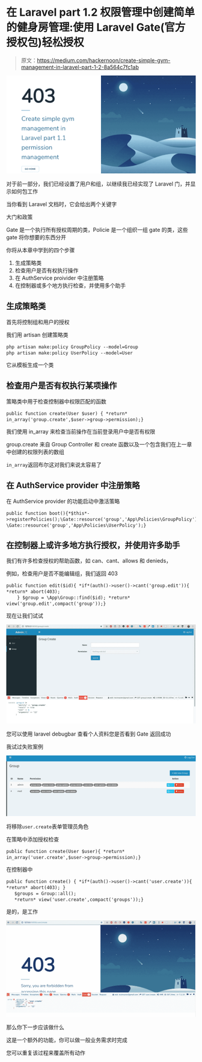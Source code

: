 # 在 Laravel part 1.2 权限管理中创建简单的健身房管理:使用 Laravel Gate(官方授权包)轻松授权

> 原文：<https://medium.com/hackernoon/create-simple-gym-management-in-laravel-part-1-2-8a564c7fc1ab>

![](img/a075d71e32500da343bc53dd42731843.png)

对于前一部分，我们已经设置了用户和组，以继续我已经实现了 Laravel 门，并显示如何包工作

当你看到 Laravel 文档时，它会给出两个关键字

大门和政策

Gate 是一个执行所有授权周期的类，Policie 是一个组织一组 gate 的类，这些 gate 将你想要的东西分开

你将从本章中学到的四个步骤

1.  生成策略类
2.  检查用户是否有权执行操作
3.  在 AuthService proivider 中注册策略
4.  在控制器或多个地方执行检查，并使用多个助手

## 生成策略类

首先将控制组和用户的授权

我们用 artisan 创建策略类

```
php artisan make:policy GroupPolicy --model=Group
php artisan make:policy UserPolicy --model=User
```

它从模板生成一个类

## 检查用户是否有权执行某项操作

策略类中用于检查控制器中权限匹配的函数

```
public function create(User $user) { *return* in_array('group.create',$user->group->permission);}
```

我们使用 in_array 来检查当前操作在当前登录用户中是否有权限

group.create 来自 Group Controller 和 create 函数以及一个包含我们在上一章中创建的权限列表的数组

`in_array`返回布尔这对我们来说太容易了

## 在 AuthService provider 中注册策略

在 AuthService provider 的功能启动中激活策略

```
public function boot(){*$this*->registerPolicies();\Gate::resource('group','App\Policies\GroupPolicy');
\Gate::resource('group','App\Policies\UserPolicy');}
```

## 在控制器上或许多地方执行授权，并使用许多助手

我们有许多检查授权的帮助函数，如 can、cant、allows 和 denieds，

例如，检查用户是否不能编辑组，我们返回 403

```
public function edit($id){ *if*(auth()->user()->cant('group.edit')){ *return* abort(403);
    } $group = \App\Group::find($id); *return* view('group.edit',compact('group'));}
```

现在让我们试试

![](img/f361ce16a174e30ee946229e353ab440.png)

您可以使用 laravel debugbar 查看个人资料您是否看到 Gate 返回成功

我试过失败案例

![](img/e45470b35965f1e21c5390cc59ed553e.png)

将移除`user.create`表单管理员角色

在策略中添加授权检查

```
public function create(User $user){ *return* in_array('user.create',$user->group->permission);}
```

在控制器中

```
public function create() { *if*(auth()->user()->cant('user.create')){ *return* abort(403); }
   $groups = Group::all();
   *return* view('user.create',compact('groups'));}
```

是的，是工作

![](img/9f2cfc55a33a11555dd999f9b46c85a9.png)

那么你下一步应该做什么

这是一个额外的功能，你可以做一般业务需求时完成

您可以重复该过程来覆盖所有动作
